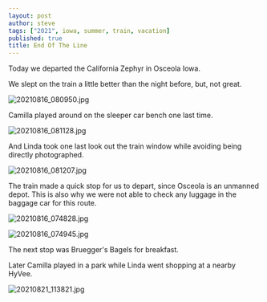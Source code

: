 ```yaml
---
layout: post
author: steve
tags: ["2021", iowa, summer, train, vacation]
published: true
title: End Of The Line
---
```

Today we departed the California Zephyr in Osceola Iowa.  

We slept on the train a little better than the night before, but, not great.  

![20210816_080950.jpg]({{site.baseurl}}/assets/media/20210816_080950.jpg)

Camilla played around on the sleeper car bench one last time.  

![20210816_081128.jpg]({{site.baseurl}}/assets/media/20210816_081128.jpg)

And Linda took one last look out the train window while avoiding being directly photographed.  

![20210816_081207.jpg]({{site.baseurl}}/assets/media/20210816_081207.jpg)

The train made a quick stop for us to depart, since Osceola is an unmanned depot. This is also why we were not able to check any luggage in the baggage car for this route.  

![20210816_074828.jpg]({{site.baseurl}}/assets/media/20210816_074828.jpg)

![20210816_074945.jpg]({{site.baseurl}}/assets/media/20210816_074945.jpg)

The next stop was Bruegger's Bagels for breakfast.

Later Camilla played in a park while Linda went shopping at a nearby HyVee.

![20210821_113821.jpg]({{site.baseurl}}/assets/media/20210821_113821.jpg)
